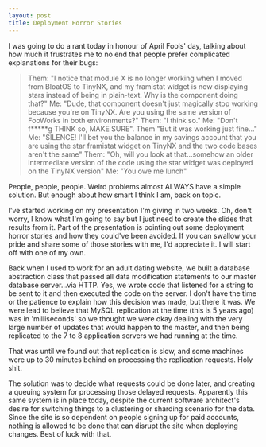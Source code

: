 ```yaml
--- 
layout: post
title: Deployment Horror Stories
---
```

<p>I was going to do a rant today in honour of April Fools' day, talking about how much it frustrates me to no end that people prefer complicated explanations for their bugs:
<blockquote>
Them: "I notice that module X is no longer working when I moved from BloatOS to TinyNX, and my framistat widget is now displaying stars instead of being in plain-text.  Why is the component doing that?"
Me: "Dude, that component doesn't just magically stop working because you're on TinyNX.  Are you using the same version of FooWorks in both environments?"
Them: "I think so."
Me: "Don't f*****g THINK so, MAKE SURE".
Them "But it was working just fine..."
Me:  "SILENCE!  I'll bet you the balance in my savings account that you are using the star framistat widget on TinyNX and the two code bases aren't the same"
Them: "Oh, will you look at that...somehow an older intermediate version of the code using the star widget was deployed on the TinyNX version"
Me: "You owe me lunch"
</blockquote>
People, people, people.  Weird problems almost ALWAYS have a simple solution.  But enough about how smart I think I am, back on topic.
</p>
<p>
I've started working on my presentation I'm giving in two weeks.  Oh, don't worry, I know what I'm going to say but I just need to create the slides that results from it.  Part of the presentation is pointing out some deployment horror stories and how they could've been avoided.  If you can swallow your pride and share some of those stories with me, I'd appreciate it.  I will start off with one of my own.
</p>
<p>
Back when I used to work for an adult dating website, we built a database abstraction class that passed all data modification statements to our master database server...via HTTP.  Yes, we wrote code that listened for a string to be sent to it and then executed the code on the server.  I don't have the time or the patience to explain how this decision was made, but there it was.  We were lead to believe that MySQL replication at the time (this is 5 years ago) was in 'milliseconds' so we thought we were okay dealing with the very large number of updates that would happen to the master, and then being replicated to the 7 to 8 application servers we had running at the time.
</p>
<p>
That was until we found out that replication is slow, and some machines were up to 30 minutes behind on processing the replication requests.  Holy shit.
</p>
<p>
The solution was to decide what requests could be done later, and creating a queuing system for processing those delayed requests.  Apparently this same system is in place today, despite the current software architect's desire for switching things to a clustering or sharding scenario for the data.  Since the site is so dependent on people signing up for paid accounts, nothing is allowed to be done that can disrupt the site when deploying changes.  Best of luck with that.
</p>


